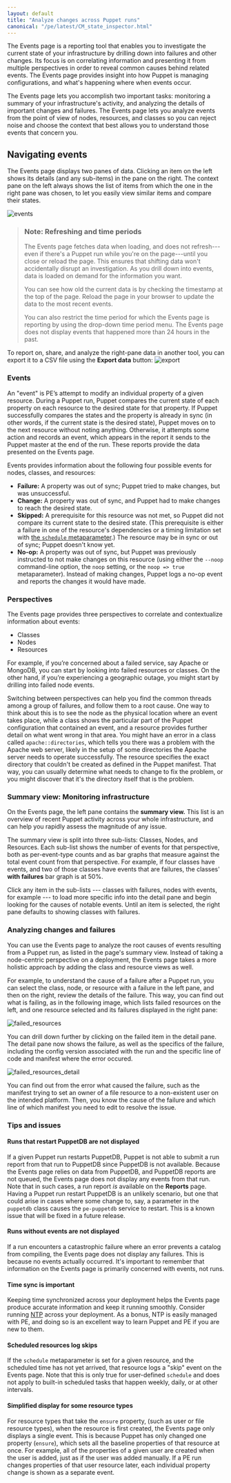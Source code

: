 ```yaml
---
layout: default
title: "Analyze changes across Puppet runs"
canonical: "/pe/latest/CM_state_inspector.html"
---
```


The Events page is a reporting tool that enables you to investigate the current state of your infrastructure by drilling down into failures and other changes. Its focus is on correlating information and presenting it from multiple perspectives in order to reveal common causes behind related events. The Events page provides insight into how Puppet is managing configurations, and what's happening where when events occur.

The Events page lets you accomplish two important tasks: monitoring a summary of your infrastructure's activity, and analyzing the details of important changes and failures. The Events page lets you analyze events from the point of view of nodes, resources, and classes so you can reject noise and choose the context that best allows you to understand those events that concern you.

## Navigating events

The Events page displays two panes of data. Clicking an item on the left shows its details (and any sub-items) in the pane on the right. The context pane on the left always shows the list of items from which the one in the right pane was chosen, to let you easily view similar items and compare their states.

![events][events]

[events]: ./images/console/burnside_cm_events.png


> ### Note: Refreshing and time periods
>
> The Events page fetches data when loading, and does not refresh---even if there's a Puppet run while you're on the page---until you close or reload the page. This ensures that shifting data won't accidentally disrupt an investigation. As you drill down into events, data is loaded on demand for the information you want.
>
> You can see how old the current data is by checking the timestamp at the top of the page. Reload the page in your browser to update the data to the most recent events.
>
> You can also restrict the time period for which the Events page is reporting by using the drop-down time period menu. The Events page does not display events that happened more than 24 hours in the past.

To report on, share, and analyze the right-pane data in another tool, you can export it to a CSV file using the **Export data** button: ![export][export]

[export]: ./images/console/icon_csvdownload.png

### Events

An "event" is PE’s attempt to modify an individual property of a given resource. During a Puppet run, Puppet compares the current state of each property on each resource to the desired state for that property. If Puppet successfully compares the states and the property is already in sync (in other words, if the current state is the desired state), Puppet moves on to the next resource without noting anything. Otherwise, it attempts some action and records an event, which appears in the report it sends to the Puppet master at the end of the run. These reports provide the data presented on the Events page.

Events provides information about the following four possible events for nodes, classes, and resources:

* **Failure:** A property was out of sync; Puppet tried to make changes, but was unsuccessful.
* **Change:** A property was out of sync, and Puppet had to make changes to reach the desired state.
* **Skipped:** A prerequisite for this resource was not met, so Puppet did not compare its current state to the desired state. (This prerequisite is either a failure in one of the resource's dependencies or a timing limitation set with [the `schedule` metaparameter]({{puppet}}/metaparameter.html#schedule).) The resource may be in sync or out of sync; Puppet doesn't know yet.
* **No-op:** A property was out of sync, but Puppet was previously instructed to not make changes on this resource (using either the `--noop` command-line option, the `noop` setting, or the `noop => true` metaparameter). Instead of making changes, Puppet logs a no-op event and reports the changes it would have made.

### Perspectives

The Events page provides three perspectives to correlate and contextualize information about events:

* Classes
* Nodes
* Resources

For example, if you’re concerned about a failed service, say Apache or MongoDB, you can start by looking into failed resources or classes. On the other hand, if you’re experiencing a geographic outage, you might start by drilling into failed node events.

Switching between perspectives can help you find the common threads among a group of failures, and follow them to a root cause. One way to think about this is to see the node as the physical location where an event takes place, while a class shows the particular part of the Puppet configuration that contained an event, and a resource provides further detail on what went wrong in that area. You might have an error in a class called `apache::directories`, which tells you there was a problem with the Apache web server, likely in the setup of some directories the Apache server needs to operate successfully. The resource specifies the exact directory that couldn't be created as defined in the Puppet manifest. That way, you can usually determine what needs to change to fix the problem, or you might discover that it's the directory itself that is the problem.

### Summary view: Monitoring infrastructure

On the Events page, the left pane contains the **summary view.** This list is an overview of recent Puppet activity across your whole infrastructure, and can help you rapidly assess the magnitude of any issue.

The summary view is split into three sub-lists: Classes, Nodes, and Resources. Each sub-list shows the number of events for that perspective, both as per-event-type counts and as bar graphs that measure against the total event count from that perspective. For example, if four classes have events, and two of those classes have events that are failures, the classes' **with failures** bar graph is at 50%.

Click any item in the sub-lists --- classes with failures, nodes with events, for example --- to load more specific info into the detail pane and begin looking for the causes of notable events. Until an item is selected, the right pane defaults to showing classes with failures.

### Analyzing changes and failures

You can use the Events page to analyze the root causes of events resulting from a Puppet run, as listed in the page's summary view. Instead of taking a node-centric perspective on a deployment, the Events page takes a more holistic approach by adding the class and resource views as well.

For example, to understand the cause of a failure after a Puppet run, you can select the class, node, or resource with a failure in the left pane, and then on the right, review the details of the failure. This way, you can find out what is failing, as in the following image, which lists failed resources on the left, and one resource selected and its failures displayed in the right pane:

![failed_resources][failed_resources]

[failed_resources]: ./images/console/burnside_cm_events_failedresources.png

You can drill down further by clicking on the failed item in the detail pane. The detail pane now shows the failure, as well as the specifics of the failure, including the config version associated with the run and the specific line of code and manifest where the error occured.

![failed_resources_detail][failed_resources_detail]

[failed_resources_detail]: ./images/console/burnside_cm_events_failure_drill_down.png

You can find out from the error what caused the failure, such as the manifest trying to set an owner of a file resource to a non-existent user on the intended platform. Then, you know the cause of the failure and which line of which manifest you need to edit to resolve the issue.

### Tips and issues

#### Runs that restart PuppetDB are not displayed

If a given Puppet run restarts PuppetDB, Puppet is not able to submit a run report from that run to PuppetDB since PuppetDB is not available. Because the Events page relies on data from PuppetDB, and PuppetDB reports are not queued, the Events page does not display any events from that run. Note that in such cases, a run report *is* available on the **Reports** page. Having a Puppet run restart PuppetDB is an unlikely scenario, but one that could arise in cases where some change to, say, a parameter in the `puppetdb` class causes the `pe-puppetdb` service to restart. This is a known issue that will be fixed in a future release.

#### Runs without events are not displayed

If a run encounters a catastrophic failure where an error prevents a catalog from compiling, the Events page does not display any failures. This is because no events actually occurred. It's important to remember that information on the Events page is primarily concerned with events, not runs.

#### Time sync is important

Keeping time synchronized across your deployment helps the Events page produce accurate information and keep it running smoothly. Consider running [NTP](./quick_start_ntp.html) across your deployment. As a bonus, NTP is easily managed with PE, and doing so is an excellent way to learn Puppet and PE if you are new to them.

#### Scheduled resources log skips

If the `schedule` metaparameter is set for a given resource, and the scheduled time has not yet arrived, that resource logs a "skip" event on the Events page. Note that this is only true for user-defined `schedule` and does not apply to built-in scheduled tasks that happen weekly, daily, or at other intervals. 

#### Simplified display for some resource types

For resource types that take the `ensure` property, (such as user or file resource types), when the resource is first created, the Events page only displays a single event. This is because Puppet has only changed one property (`ensure`), which sets all the baseline properties of that resource at once. For example, all of the properties of a given user are created when the user is added, just as if the user was added manually. If a PE run changes properties of that user resource later, each individual property change is shown as a separate event.
